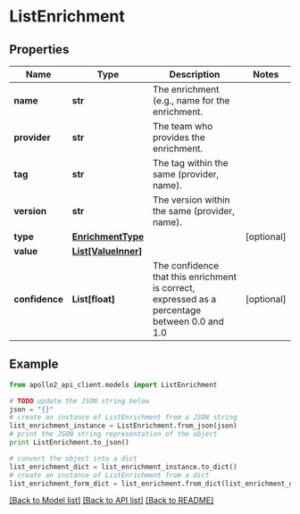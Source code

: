 # ListEnrichment


## Properties
Name | Type | Description | Notes
------------ | ------------- | ------------- | -------------
**name** | **str** | The enrichment (e.g., name for the enrichment. | 
**provider** | **str** | The team who provides the enrichment. | 
**tag** | **str** | The tag within the same (provider, name). | 
**version** | **str** | The version within the same (provider, name). | 
**type** | [**EnrichmentType**](EnrichmentType.md) |  | [optional] 
**value** | [**List[ValueInner]**](ValueInner.md) |  | 
**confidence** | **List[float]** | The confidence that this enrichment is correct, expressed as a percentage between 0.0 and 1.0 | [optional] 

## Example

```python
from apollo2_api_client.models import ListEnrichment

# TODO update the JSON string below
json = "{}"
# create an instance of ListEnrichment from a JSON string
list_enrichment_instance = ListEnrichment.from_json(json)
# print the JSON string representation of the object
print ListEnrichment.to_json()

# convert the object into a dict
list_enrichment_dict = list_enrichment_instance.to_dict()
# create an instance of ListEnrichment from a dict
list_enrichment_form_dict = list_enrichment.from_dict(list_enrichment_dict)
```
[[Back to Model list]](../README.md#documentation-for-models) [[Back to API list]](../README.md#documentation-for-api-endpoints) [[Back to README]](../README.md)



